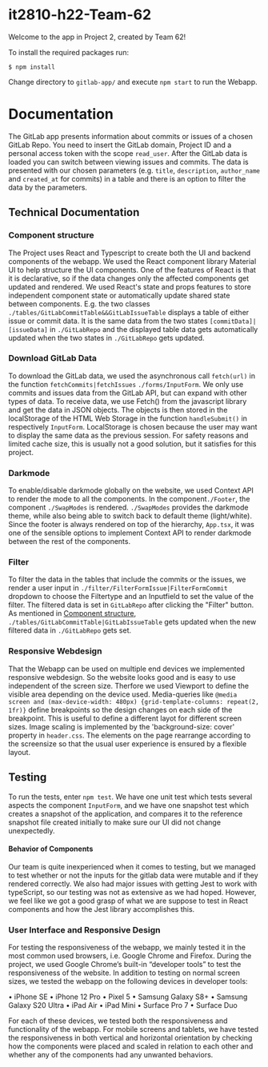 # it2810-h22-Team-62
Welcome to the app in Project 2, created by Team 62!

To install the required packages run:

    $ npm install 

Change directory to `gitlab-app/` and execute `npm start` to run the Webapp.

# Documentation
The GitLab app presents information about commits or issues of a chosen GitLab Repo. You need to insert the GitLab domain, Project ID and a personal access token with the scope `read_user`. After the GitLab data is loaded you can switch between viewing issues and commits. The data is presented with our chosen parameters (e.g. `title`, `description`, `author_name` and `created_at` for commits) in a table and there is an option to filter the data by the parameters.

## Technical Documentation

### Component structure
The Project uses React and Typescript to create both the UI and backend components of the webapp. We used the React component library Material UI to help structure the UI components. One of the features of React is that it is declarative, so if the data changes only the affected components get updated and rendered. We used React's state and props features to store independent component state or automatically update shared state between components. E.g. the two classes `./tables/GitLabCommitTable&&GitLabIssueTable` displays a table of either issue or commit data. It is the same data from the two states `[commitData]|[issueData]` in `./GitLabRepo` and the displayed table data gets automatically updated when the two states in `./GitLabRepo` gets updated. 

### Download GitLab Data
To download the GitLab data, we used the asynchronous call `fetch(url)` in the function `fetchCommits|fetchIssues` `./forms/InputForm`. We only use commits and issues data from the GitLab API, but can expand with other types of data. To receive data, we use Fetch() from the javascript library and get the data in JSON objects. The objects is then stored in the localStorage of the HTML Web Storage in the function `handleSubmit()` in respectively `InputForm`. LocalStorage is chosen because the user may want to display the same data as the previous session. For safety reasons and limited cache size, this is usually not a good solution, but it satisfies for this project.

### Darkmode
To enable/disable darkmode globally on the website, we used Context API to render the mode to all the components. In the component`./Footer`, the component `./SwapModes` is rendered. `./SwapModes` provides the darkmode theme, while also being able to switch back to default theme (light/white). Since the footer is always rendered on top of the hierarchy, `App.tsx`, it was one of the sensible options to implement Context API to render darkmode between the rest of the components.

### Filter
To filter the data in the tables that include the commits or the issues, we render a user input in `./filter/FilterFormIssue|FilterFormCommit` dropdown to choose the Filtertype and an Inputfield to set the value of the filter. The filtered data is set in `GitLabRepo` after clicking the "Filter" button. As mentioned in [Component structure](#Component-structure), `./tables/GitLabCommitTable|GitLabIssueTable` gets updated when the new filtered data in `./GitLabRepo` gets set.

### Responsive Webdesign
That the Webapp can be used on multiple end devices we implemented responsive webdesign. So the website looks good and is easy to use independent of the screen size. Therfore we used Viewport to define the visible area depending on the device used.
Media-queries like `@media screen and (max-device-width: 480px) {grid-template-columns: repeat(2, 1fr)}` define breakpoints so the design changes on each side of the breakpoint. This is useful to define a different layot for different screen sizes.
Image scaling is implemented by the 'background-size: cover' property in `header.css`.
The elements on the page rearrange according to the screensize so that the usual user
experience is ensured by a flexible layout.

## Testing
To run the tests, enter `npm test`. We have one unit test which tests several aspects the component `InputForm`, and we have one snapshot test which creates a snapshot of the application, and compares it to the reference snapshot file created initially to make sure our UI did not change unexpectedly.

#### Behavior of Components
Our team is quite inexperienced when it comes to testing, but we managed to test whether or not the inputs for the gitlab data were mutable and if they rendered correctly. We also had major issues with getting Jest to work with typeScript, so our testing was not as extensive as we had hoped. However, we feel like we got a good grasp of what we are suppose to test in React components and how the Jest library accomplishes this.

### User Interface and Responsive Design
For testing the responsiveness of the webapp, we  mainly tested it in the most common used browsers, i.e. Google Chrome and Firefox. During the project, we used Google Chrome’s built-in “developer tools” to test the responsiveness of the website. In addition to testing on normal screen sizes, we  tested the webapp on the following devices in developer tools:

•	iPhone SE
•	iPhone 12 Pro
•	Pixel 5
•	Samsung Galaxy S8+
•	Samsung Galaxy S20 Ultra
•	iPad Air
•	iPad Mini
•	Surface Pro 7
•	Surface Duo

For each of these devices, we tested both the responsiveness and functionality of the webapp. For mobile screens and tablets, we have tested the responsiveness in both vertical and horizontal orientation by checking how the components were placed and scaled in relation to each other and whether any of the components had any unwanted behaviors. 
